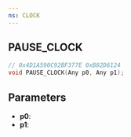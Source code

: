 ```yaml
---
ns: CLOCK
---
```

## PAUSE_CLOCK

```c
// 0x4D1A590C92BF377E 0xB02D6124
void PAUSE_CLOCK(Any p0, Any p1);
```

## Parameters
* **p0**:
* **p1**:
